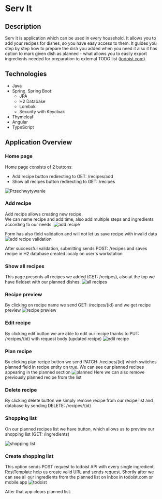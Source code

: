 # Serv It
## Description
Serv It is application which can be used in every household. It allows you to add your recipes for dishes, so you have 
easy access to them. It guides you step by step how to prepare the dish you added when you need it
also it has option to mark given dish as planned - what allows you to easily export ingredients needed for preparation 
to external TODO list (<a href="https://todoist.com/">todoist.com</a>). 

## Technologies
* Java
* Spring, Spring Boot:
  * JPA
  * H2 Database
  * Lombok
  * Security with Keycloak
* Thymeleaf
* Angular
* TypeScript

## Application Overview
### Home page
Home page consists of 2 buttons: 
* Add recipe button redirecting to GET: /recipes/add
* Show all recipes button redirecting to GET: /recipes    
  

![Przechwytywanie](https://user-images.githubusercontent.com/72076364/124179675-744aea80-dab3-11eb-804e-5098dd4b169d.PNG)

### Add recipe
Add recipe allows creating new recipe.  
We can name recipe and add time, also add multiple steps and ingredients according to our needs.
![add recipe](https://user-images.githubusercontent.com/72076364/124180332-55992380-dab4-11eb-86bf-ffecb4866687.PNG)

Form has also field validation and will not let us save recipe with invalid data  
![add recipe validation](https://user-images.githubusercontent.com/72076364/124180346-592caa80-dab4-11eb-9cee-39d974abb9ec.PNG)

After successful validation, submitting sends POST: /recipes and saves recipe in H2 database created localy on user's workstation

### Show all recipes
This page presents all recipes we added (GET: /recipes), also at the top we have fieldset with our planned dishes.
![all recipes](https://user-images.githubusercontent.com/72076364/124182168-cccfb700-dab6-11eb-9d13-b4fe580a366e.PNG)

### Recipe preview
By clicking on recipe name we send GET: /recipes/{id} and we get recipe preview
![recipe preview ](https://user-images.githubusercontent.com/72076364/124182194-d5c08880-dab6-11eb-8e47-1351f7636499.PNG)

### Edit recipe
By clicking edit button we are able to edit our recipe thanks to PUT: /recipes/{id} with request body (updated recipe)
![edit recipe](https://user-images.githubusercontent.com/72076364/124182180-cfcaa780-dab6-11eb-865f-169b1ae0a14d.PNG)

### Plan recipe
By clicking plan recipe button we send PATCH: /recipes/{id} which switches planned field in recipe entity on true.
We can see our planned recipes appearing in the planned section
![planned](https://user-images.githubusercontent.com/72076364/124182186-d2c59800-dab6-11eb-8fd0-77b0ecc0d8a1.PNG)
Here we can also remove previously planned recipe from the list

### Delete recipe
By clicking delete button we simply remove recipe from our recipe list and database by sending 
DELETE: /recipes/{id}

### Shopping list
On our planned recipes list we have button, which allows us to preview our shopping list (GET: /ingredients)  

![shopping list](https://user-images.githubusercontent.com/72076364/124182203-d822e280-dab6-11eb-9b96-aa1c8e75944a.PNG)


### Create shopping list
This option sends POST request to todoist API with every single ingredient. RestTemplate help us create valid URL 
and sends request. Shortly after we can see all our ingredients from the planned list on inbox in todoist.com or mobile app
![todoist](https://user-images.githubusercontent.com/72076364/124182211-da853c80-dab6-11eb-9eeb-732a5d629cb5.PNG)

After that app clears planned list.

